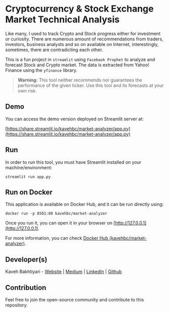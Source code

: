 # Cryptocurrency & Stock Exchange Market Technical Analysis

Like many, I used to track Crypto and Stock progress either for investment or curiosity.
There are numerous amount of recommendations from traders, investors, business analysts and so on available on Internet,
interestingly, sometimes, there are contradicting each other.

This is a fun project in `streamlit` using `Facebook Prophet` to analyze and forecast Stock and Crypto market.
The data is extracted from Yahoo! Finance using the `yfinance` library.

> **Warning:** This tool neither recommends nor guarantees the performance of the given ticker.
> Use this tool and its forecasts at your own risk.

## Demo
You can access the demo version deployed on Streamlit server at:

[https://share.streamlit.io/kavehbc/market-analyzer/app.py](https://share.streamlit.io/kavehbc/market-analyzer/app.py)

## Run
In order to run this tool, you must have Streamlit installed on your machine/environment:

    streamlit run app.py

## Run on Docker
This application is available on Docker Hub, and it can be run directly using:

    docker run -p 8501:80 kavehbc/market-analyzer

Once you run it, you can open it in your browser on [http://127.0.0.1](http://127.0.0.1).

For more information,
you can check [Docker Hub (kavehbc/market-analyzer)](https://hub.docker.com/r/kavehbc/market-analyzer).

## Developer(s)
Kaveh Bakhtiyari - [Website](http://bakhtiyari.com) | [Medium](https://medium.com/@bakhtiyari)
  | [LinkedIn](https://www.linkedin.com/in/bakhtiyari) | [Github](https://github.com/kavehbc)

## Contribution
Feel free to join the open-source community and contribute to this repository.